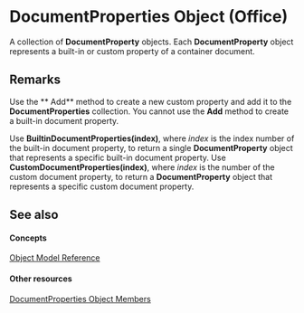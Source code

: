 
# DocumentProperties Object (Office)

A collection of  **DocumentProperty** objects. Each **DocumentProperty** object represents a built-in or custom property of a container document.


## Remarks

Use the ** Add** method to create a new custom property and add it to the **DocumentProperties** collection. You cannot use the **Add** method to create a built-in document property.

Use  **BuiltinDocumentProperties(index)**, where _index_ is the index number of the built-in document property, to return a single **DocumentProperty** object that represents a specific built-in document property. Use **CustomDocumentProperties(index)**, where _index_ is the number of the custom document property, to return a **DocumentProperty** object that represents a specific custom document property.


## See also


#### Concepts


[Object Model Reference](499c789a-aba2-0fad-649a-0ea964cd3b5e.md)
#### Other resources


[DocumentProperties Object Members](bb388713-3029-796e-3328-6193eb14d1bf.md)